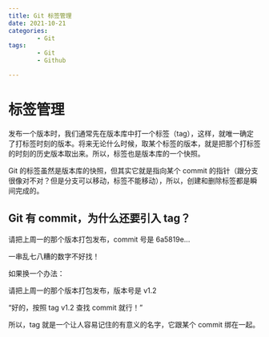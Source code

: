 ```yaml
---
title: Git 标签管理
date: 2021-10-21
categories:
        - Git
tags:
        - Git
        - Github

---
```


# 标签管理

发布一个版本时，我们通常先在版本库中打一个标签（tag），这样，就唯一确定了打标签时刻的版本。将来无论什么时候，取某个标签的版本，就是把那个打标签的时刻的历史版本取出来。所以，标签也是版本库的一个快照。

Git 的标签虽然是版本库的快照，但其实它就是指向某个 commit 的指针（跟分支很像对不对？但是分支可以移动，标签不能移动），所以，创建和删除标签都是瞬间完成的。

## Git 有 commit，为什么还要引入 tag？

请把上周一的那个版本打包发布，commit 号是 6a5819e...

一串乱七八糟的数字不好找！

如果换一个办法：

请把上周一的那个版本打包发布，版本号是 v1.2

“好的，按照 tag v1.2 查找 commit 就行！”

所以，tag 就是一个让人容易记住的有意义的名字，它跟某个 commit 绑在一起。
